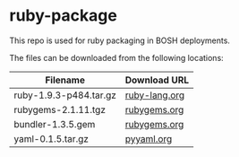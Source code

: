 ruby-package
============
This repo is used for ruby packaging in BOSH deployments.

The files can be downloaded from the following locations:

| Filename | Download URL |
| -------- | ------------ |
| ruby-1.9.3-p484.tar.gz | [ruby-lang.org](http://cache.ruby-lang.org/pub/ruby/1.9/ruby-1.9.3-p484.tar.gz) |
| rubygems-2.1.11.tgz | [rubygems.org](http://production.cf.rubygems.org/rubygems/rubygems-2.1.11.tgz) |
| bundler-1.3.5.gem | [rubygems.org](https://rubygems.org/downloads/bundler-1.3.5.gem) |
| yaml-0.1.5.tar.gz | [pyyaml.org](http://pyyaml.org/download/libyaml/yaml-0.1.5.tar.gz) |